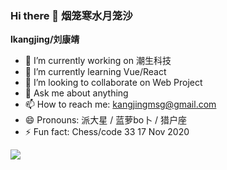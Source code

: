 ### Hi there 👋 烟笼寒水月笼沙

**lkangjing/刘康靖** 

- 🔭 I’m currently working on 潮生科技
- 🌱 I’m currently learning Vue/React
- 👯 I’m looking to collaborate on Web Project
- 💬 Ask me about anything
- 📫 How to reach me: kangjingmsg@gmail.com
- 😄 Pronouns: 派大星 / 蓝萝bo卜 / 猎户座
- ⚡ Fun fact: Chess/code 
33  17 Nov 2020




![](https://github-readme-stats.vercel.app/api?username=lkangjing)
